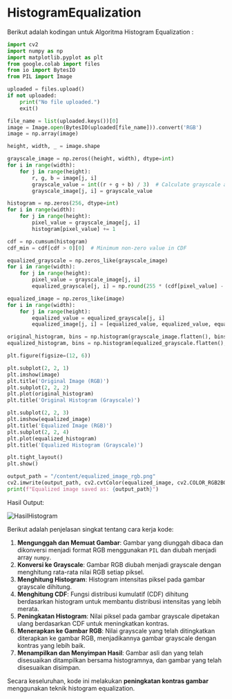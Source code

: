 # HistogramEqualization
Berikut adalah kodingan untuk Algoritma Histogram Equalization :
```python
import cv2
import numpy as np
import matplotlib.pyplot as plt
from google.colab import files
from io import BytesIO
from PIL import Image

uploaded = files.upload()
if not uploaded:
    print("No file uploaded.")
    exit()

file_name = list(uploaded.keys())[0]
image = Image.open(BytesIO(uploaded[file_name])).convert('RGB')
image = np.array(image)

height, width, _ = image.shape

grayscale_image = np.zeros((height, width), dtype=int)
for i in range(width):
    for j in range(height):
        r, g, b = image[j, i]
        grayscale_value = int((r + g + b) / 3)  # Calculate grayscale as average of RGB
        grayscale_image[j, i] = grayscale_value

histogram = np.zeros(256, dtype=int)
for i in range(width):
    for j in range(height):
        pixel_value = grayscale_image[j, i]
        histogram[pixel_value] += 1

cdf = np.cumsum(histogram)
cdf_min = cdf[cdf > 0][0]  # Minimum non-zero value in CDF

equalized_grayscale = np.zeros_like(grayscale_image)
for i in range(width):
    for j in range(height):
        pixel_value = grayscale_image[j, i]
        equalized_grayscale[j, i] = np.round(255 * (cdf[pixel_value] - cdf_min) / (height * width - cdf_min)).astype(np.uint8)

equalized_image = np.zeros_like(image)
for i in range(width):
    for j in range(height):
        equalized_value = equalized_grayscale[j, i]
        equalized_image[j, i] = [equalized_value, equalized_value, equalized_value]  # Set RGB channels to equalized grayscale

original_histogram, bins = np.histogram(grayscale_image.flatten(), bins=256, range=[0, 256])
equalized_histogram, bins = np.histogram(equalized_grayscale.flatten(), bins=256, range=[0, 256])

plt.figure(figsize=(12, 6))

plt.subplot(2, 2, 1)
plt.imshow(image)
plt.title('Original Image (RGB)')
plt.subplot(2, 2, 2)
plt.plot(original_histogram)
plt.title('Original Histogram (Grayscale)')

plt.subplot(2, 2, 3)
plt.imshow(equalized_image)
plt.title('Equalized Image (RGB)')
plt.subplot(2, 2, 4)
plt.plot(equalized_histogram)
plt.title('Equalized Histogram (Grayscale)')

plt.tight_layout()
plt.show()

output_path = "/content/equalized_image_rgb.png"
cv2.imwrite(output_path, cv2.cvtColor(equalized_image, cv2.COLOR_RGB2BGR))
print(f"Equalized image saved as: {output_path}")

```
Hasil Output: 

![HasilHistogram](https://github.com/user-attachments/assets/384ea331-e8a0-4755-8cb8-f29b685bffdf)

Berikut adalah penjelasan singkat tentang cara kerja kode:

1. **Mengunggah dan Memuat Gambar**: Gambar yang diunggah dibaca dan dikonversi menjadi format RGB menggunakan `PIL` dan diubah menjadi array `numpy`.
2. **Konversi ke Grayscale**: Gambar RGB diubah menjadi grayscale dengan menghitung rata-rata nilai RGB setiap piksel.
3. **Menghitung Histogram**: Histogram intensitas piksel pada gambar grayscale dihitung.
4. **Menghitung CDF**: Fungsi distribusi kumulatif (CDF) dihitung berdasarkan histogram untuk membantu distribusi intensitas yang lebih merata.
5. **Peningkatan Histogram**: Nilai piksel pada gambar grayscale dipetakan ulang berdasarkan CDF untuk meningkatkan kontras.
6. **Menerapkan ke Gambar RGB**: Nilai grayscale yang telah ditingkatkan diterapkan ke gambar RGB, menjadikannya gambar grayscale dengan kontras yang lebih baik.
7. **Menampilkan dan Menyimpan Hasil**: Gambar asli dan yang telah disesuaikan ditampilkan bersama histogramnya, dan gambar yang telah disesuaikan disimpan.

Secara keseluruhan, kode ini melakukan **peningkatan kontras gambar** menggunakan teknik histogram equalization.
